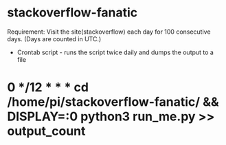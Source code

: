 # stackoverflow-fanatic
Requirement: Visit the site(stackoverflow) each day for 100 consecutive days. (Days are counted in UTC.)

* Crontab script - runs the script twice daily and dumps the output to a file
#  0 */12 * * *  cd /home/pi/stackoverflow-fanatic/ && DISPLAY=:0 python3 run_me.py >> output_count
